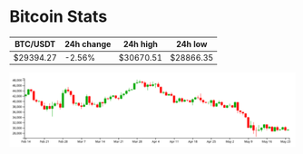 # Bitcoin Stats

BTC/USDT|24h change|24h high|24h low|
|---|---|---|---|
|$29394.27|-2.56%|$30670.51|$28866.35|

<img src="./chart.svg">
